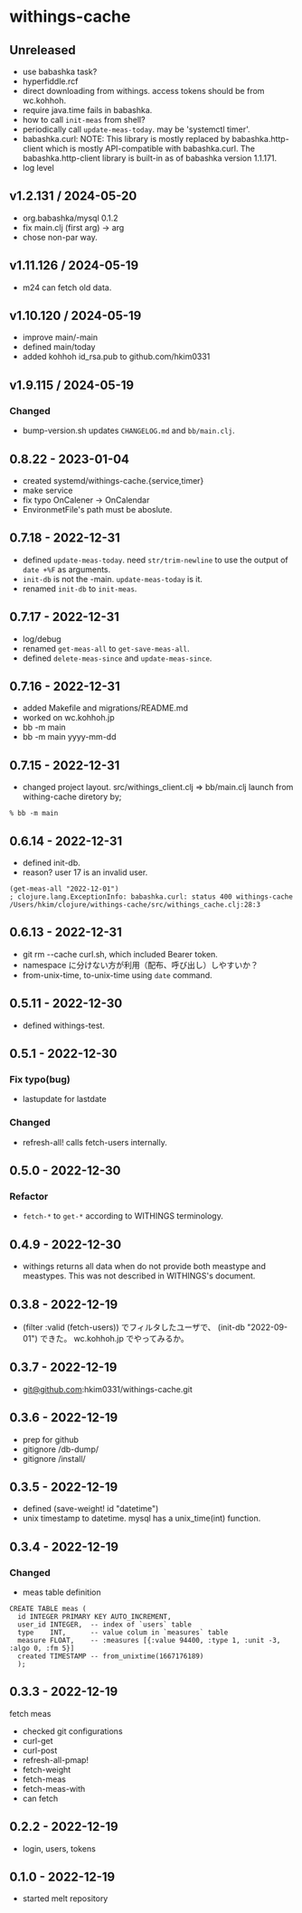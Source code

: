 # withings-cache

## Unreleased
- use babashka task?
- hyperfiddle.rcf
- direct downloading from withings. access tokens should be from wc.kohhoh.
- require java.time fails in babashka.
- how to call `init-meas` from shell?
- periodically call `update-meas-today`. may be 'systemctl timer'.
- babashka.curl:
  NOTE: This library is mostly replaced by babashka.http-client which is mostly API-compatible with babashka.curl. The babashka.http-client library is built-in as of babashka version 1.1.171.
- log level


## v1.2.131 / 2024-05-20
- org.babashka/mysql 0.1.2
- fix main.clj (first arg) -> arg
- chose non-par way.

## v1.11.126 / 2024-05-19
- m24 can fetch old data.

## v1.10.120 / 2024-05-19
- improve main/-main
- defined main/today
- added kohhoh id_rsa.pub to github.com/hkim0331

## v1.9.115 / 2024-05-19
### Changed
- bump-version.sh updates `CHANGELOG.md` and `bb/main.clj`.


<!-- restart developing -->

## 0.8.22 - 2023-01-04
- created systemd/withings-cache.{service,timer}
- make service
- fix typo OnCalener -> OnCalendar
- EnvironmetFile's path must be aboslute.

## 0.7.18 - 2022-12-31
- defined `update-meas-today`.
  need `str/trim-newline` to use the output of `date +%F` as arguments.
- `init-db` is not the -main. `update-meas-today` is it.
- renamed `init-db` to `init-meas`.

## 0.7.17 - 2022-12-31
- log/debug
- renamed `get-meas-all` to `get-save-meas-all`.
- defined `delete-meas-since` and `update-meas-since`.

## 0.7.16 - 2022-12-31
- added Makefile and migrations/README.md
- worked on wc.kohhoh.jp
- bb -m main
- bb -m main yyyy-mm-dd

## 0.7.15 - 2022-12-31
- changed project layout.
  src/withings_client.clj => bb/main.clj
  launch from withing-cache diretory by;
```
% bb -m main
```

## 0.6.14 - 2022-12-31
- defined init-db.
- reason? user 17 is an invalid user.
```
(get-meas-all "2022-12-01")
; clojure.lang.ExceptionInfo: babashka.curl: status 400 withings-cache /Users/hkim/clojure/withings-cache/src/withings_cache.clj:28:3
```

## 0.6.13 - 2022-12-31
- git rm --cache curl.sh, which included Bearer token.
- namespace に分けない方が利用（配布、呼び出し）しやすいか？
- from-unix-time, to-unix-time using `date` command.

## 0.5.11 - 2022-12-30
- defined withings-test.

## 0.5.1 - 2022-12-30
### Fix typo(bug)
- lastupdate for lastdate
### Changed
- refresh-all! calls fetch-users internally.

## 0.5.0 - 2022-12-30
### Refactor
- `fetch-*` to `get-*` according to WITHINGS terminology.

## 0.4.9 - 2022-12-30
- withings returns all data when do not provide both meastype and meastypes. This was not described in WITHINGS's document.

## 0.3.8 - 2022-12-19
- (filter :valid (fetch-users)) でフィルタしたユーザで、
  (init-db "2022-09-01") できた。
  wc.kohhoh.jp でやってみるか。

## 0.3.7 - 2022-12-19
- git@github.com:hkim0331/withings-cache.git

## 0.3.6 - 2022-12-19
- prep for github
- gitignore /db-dump/
- gitignore /install/

## 0.3.5 - 2022-12-19
- defined (save-weight! id "datetime")
- unix timestamp to datetime.
  mysql has a unix_time(int) function.

## 0.3.4 - 2022-12-19
### Changed
- meas table definition
```
CREATE TABLE meas (
  id INTEGER PRIMARY KEY AUTO_INCREMENT,
  user_id INTEGER,  -- index of `users` table
  type    INT,      -- value colum in `measures` table
  measure FLOAT,    -- :measures [{:value 94400, :type 1, :unit -3, :algo 0, :fm 5}]
  created TIMESTAMP -- from_unixtime(1667176189)
  );
```

## 0.3.3 - 2022-12-19
fetch meas
- checked git configurations
- curl-get
- curl-post
- refresh-all-pmap!
- fetch-weight
- fetch-meas
- fetch-meas-with
- can fetch

## 0.2.2 - 2022-12-19
- login, users, tokens

## 0.1.0 - 2022-12-19
- started melt repository
